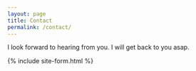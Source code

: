 ```yaml
---
layout: page
title: Contact
permalink: /contact/
---
```

I look forward to hearing from you. I will get back to you asap.

{% include site-form.html %}
